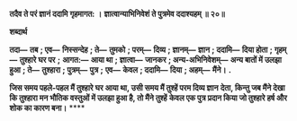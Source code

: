 **तदैव ते परं ज्ञानं ददामि गृहमागत: ।** **ज्ञात्वान्याभिनिवेशं ते पुत्रमेव ददाश्यहम् ॥ २०॥** 

**शब्दार्थ** 

**तदा—** **तब** **; एव—** **निस्सन्देह** **; ते—** **तुमको** **; परम्—** **दिव्य** **; ज्ञानम्—** **ज्ञान** **; ददामि—** **दिया होता** **; गृहम्—** **तुश्हारे घर पर** **;** **आगत:—** **आया था** **; ज्ञात्वा—** **जानकर** **; अन्य-अभिनिवेशम्—** **अन्य बातों में उलझा हुआ** **; ते—** **तुश्हारा** **; पुत्रम्—** **पुत्र** **;** **एव—** **केवल** **; ददामि—** **दिया** **; अहम्—** **मैंने।** **.** 

**जिस समय पहले-पहल मैं तुश्हारे घर आया था, उसी समय मैं तुश्हें परम दिव्य ज्ञान** **देता, किन्तु जब मैंने देखा कि तुश्हारा मन भौतिक वस्तुओं में उलझा हुआ है, तो मैंने तुश्हें** **केवल एक पुत्र प्रदान किया जो तुश्हारे हर्ष और शोक का कारण बना।** **** 